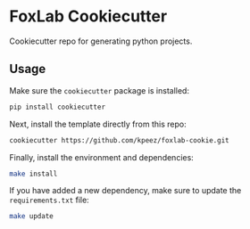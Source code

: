 # FoxLab Cookiecutter

Cookiecutter repo for generating python projects.

## Usage

Make sure the `cookiecutter` package is installed:

```bash
pip install cookiecutter
```

Next, install the template directly from this repo:

```bash
cookiecutter https://github.com/kpeez/foxlab-cookie.git
```

Finally, install the environment and dependencies:

```bash
make install
```

If you have added a new dependency, make sure to update the `requirements.txt` file:

```bash
make update
```
